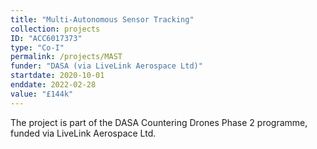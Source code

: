 ```yaml
---
title: "Multi-Autonomous Sensor Tracking"
collection: projects
ID: "ACC6017373"
type: "Co-I"
permalink: /projects/MAST
funder: "DASA (via LiveLink Aerospace Ltd)"
startdate: 2020-10-01
enddate: 2022-02-28
value: "£144k"
---
```


The project is part of the DASA Countering Drones Phase 2 programme, funded via LiveLink Aerospace Ltd.
